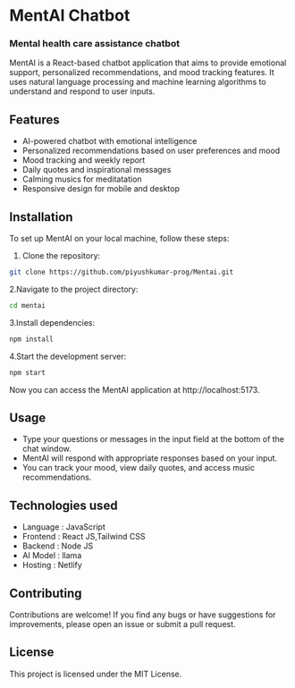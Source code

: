 # MentAI Chatbot
### Mental health care assistance chatbot

MentAI is a React-based chatbot application that aims to provide emotional support, personalized recommendations, and mood tracking features. It uses natural language processing and machine learning algorithms to understand and respond to user inputs.

## Features

- AI-powered chatbot with emotional intelligence
- Personalized recommendations based on user preferences and mood
- Mood tracking and weekly report
- Daily quotes and inspirational messages
- Calming musics for meditatation
- Responsive design for mobile and desktop

## Installation

To set up MentAI on your local machine, follow these steps:

1. Clone the repository:
```bash
git clone https://github.com/piyushkumar-prog/Mentai.git
```
2.Navigate to the project directory:
```bash
cd mentai
```
3.Install dependencies:
```bash
npm install
```

4.Start the development server:
```bash
npm start
```
Now you can access the MentAI application at http://localhost:5173.

## Usage

- Type your questions or messages in the input field at the bottom of the chat window.
- MentAI will respond with appropriate responses based on your input.
- You can track your mood, view daily quotes, and access music recommendations.

## Technologies used

- Language : JavaScript
- Frontend : React JS,Tailwind CSS
- Backend : Node JS
- AI Model : llama
- Hosting : Netlify

## Contributing

Contributions are welcome! If you find any bugs or have suggestions for improvements, please open an issue or submit a pull request.

## License

This project is licensed under the MIT License.
